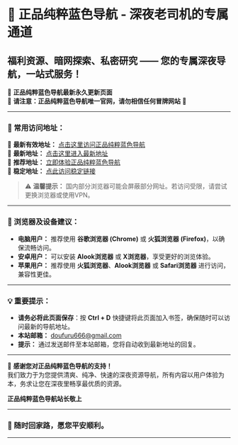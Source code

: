 
# 🌟 正品纯粹蓝色导航 - 深夜老司机的专属通道
## 福利资源、暗网探索、私密研究 —— 您的专属深夜导航，一站式服务！

🔵 **正品纯粹蓝色导航最新永久更新页面**  
🚨 **请注意：正品纯粹蓝色导航唯一官网，请勿相信任何冒牌网站** 🚨

---

### 💎 常用访问地址：

🔹 **最新有效地址：** [点击这里访问正品纯粹蓝色导航](https://doufuru50.cc)  
🔹 **最新地址：** [点击这里进入最新地址](https://wangjidizhi.com)  
🔹 **推荐地址：** [立即体验正品纯粹蓝色导航](https://dizhidaquan.com)  
🔹 **稳定地址：** [点此访问稳定链接](https://doufuru666.cyou)

> ⚠ **温馨提示：** 国内部分浏览器可能会屏蔽部分网址。若访问受限，请尝试更换浏览器或使用VPN。

---

### 📱 浏览器及设备建议：

- **电脑用户：** 推荐使用 **谷歌浏览器 (Chrome)** 或 **火狐浏览器 (Firefox)**，以确保流畅访问。  
- **安卓用户：** 可以安装 **Alook浏览器** 或 **X浏览器**，享受更好的浏览体验。  
- **苹果用户：** 推荐使用 **火狐浏览器**、**Alook浏览器** 或 **Safari浏览器** 进行访问，兼容性更佳。

---

### 💡 重要提示：

- **请务必将此页面保存**：按 **Ctrl + D** 快捷键将此页面加入书签，确保随时可以访问最新的导航地址。
- **本站邮箱：** [doufuru666@gmail.com](mailto:doufuru666@gmail.com)  
- **提示：** 通过发送邮件至本站邮箱，您将自动收到最新地址的回复。

---

💙 **感谢您对正品纯粹蓝色导航的支持！**  
我们致力于为您提供清爽、纯净、快速的深夜资源导航，所有内容以用户体验为本，务求让您在深夜里畅享最优质的资源。

**正品纯粹蓝色导航站长敬上**

---

### 🌟 随时回家路，愿您平安顺利。

****

